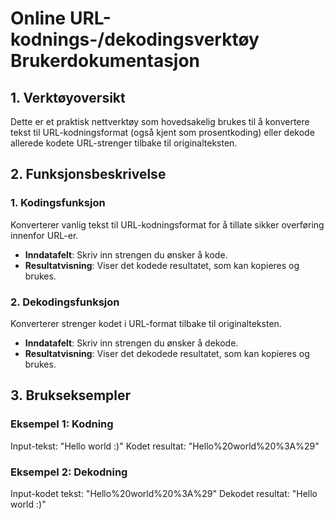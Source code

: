 # Online URL-kodnings-/dekodingsverktøy Brukerdokumentasjon

## 1. Verktøyoversikt
Dette er et praktisk nettverktøy som hovedsakelig brukes til å konvertere tekst til URL-kodningsformat (også kjent som prosentkoding) eller dekode allerede kodete URL-strenger tilbake til originalteksten.

## 2. Funksjonsbeskrivelse

### 1. Kodingsfunksjon
Konverterer vanlig tekst til URL-kodningsformat for å tillate sikker overføring innenfor URL-er.
- **Inndatafelt**: Skriv inn strengen du ønsker å kode.
- **Resultatvisning**: Viser det kodede resultatet, som kan kopieres og brukes.

### 2. Dekodingsfunksjon
Konverterer strenger kodet i URL-format tilbake til originalteksten.
- **Inndatafelt**: Skriv inn strengen du ønsker å dekode.
- **Resultatvisning**: Viser det dekodede resultatet, som kan kopieres og brukes.

## 3. Brukseksempler

### Eksempel 1: Kodning
Input-tekst: "Hello world :)"
Kodet resultat: "Hello%20world%20%3A%29"

### Eksempel 2: Dekodning
Input-kodet tekst: "Hello%20world%20%3A%29"
Dekodet resultat: "Hello world :)"